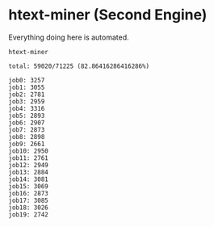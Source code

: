 # htext-miner (Second Engine)

Everything doing here is automated.

```
htext-miner

total: 59020/71225 (82.86416286416286%)

job0: 3257
job1: 3055
job2: 2781
job3: 2959
job4: 3316
job5: 2893
job6: 2907
job7: 2873
job8: 2898
job9: 2661
job10: 2950
job11: 2761
job12: 2949
job13: 2884
job14: 3081
job15: 3069
job16: 2873
job17: 3085
job18: 3026
job19: 2742
```